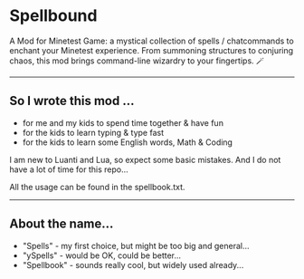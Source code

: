 # Spellbound

A Mod for Minetest Game: a mystical collection of spells / chatcommands to enchant your Minetest experience.
From summoning structures to conjuring chaos, this mod brings command-line wizardry to your fingertips. 🪄

---
## So I wrote this mod ...

- for me and my kids to spend time together & have fun 
- for the kids to learn typing & type fast
- for the kids to learn some English words, Math & Coding

I am new to Luanti and Lua, so expect some basic mistakes.
And I do not have a lot of time for this repo...

All the usage can be found in the spellbook.txt.

---
## About the name...

- "Spells" - my first choice, but might be too big and general...
- "ySpells" - would be OK, could be better...
- "Spellbook" - sounds really cool, but widely used already...


